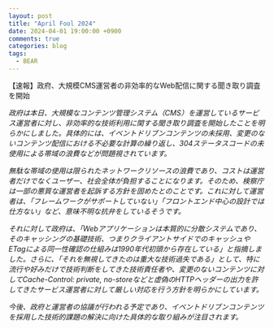 ```yaml
---
layout: post
title: "April Fool 2024"
date: 2024-04-01 19:00:00 +0900
comments: true
categories: blog
tags:
  - BEAR
---
```


【速報】政府、大規模CMS運営者の非効率的なWeb配信に関する聞き取り調査を開始

_政府は本日、大規模なコンテンツ管理システム（CMS）を運営しているサービス運営者に対し、非効率的な技術利用に関する聞き取り調査を開始したことを明らかにしました。具体的には、イベントドリブンコンテンツの未採用、変更のないコンテンツ配信における不必要な計算の繰り返し、304ステータスコードの未使用による帯域の浪費などが問題視されています。_

_無駄な帯域の使用は限られたネットワークリソースの浪費であり、コストは運営者だけでなくユーザー、社会全体が負担することになります。そのため、検察庁は一部の悪質な運営者を起訴する方針を固めたとのことです。これに対して運営者は、「フレームワークがサポートしていない」「フロントエンド中心の設計では仕方ない」など、意味不明な抗弁をしているそうです。_

_それに対して政府は、「Webアプリケーションは本質的に分散システムであり、そのキャッシングの基礎技術、つまりクライアントサイドでのキャッシュやETagによる同一性確認の仕組みは1990年代初頭から存在している」と指摘しました。さらに、「それを無視してきたのは重大な技術過失である」として、特に流行や好みだけで技術判断をしてきた技術責任者や、変更のないコンテンツに対してCache-Control: private, no-storeなどと虚偽のHTTPヘッダーの出力を許してきたサービス運営者に対して厳しい対応を行う方針を明らかにしています。_

_今後、政府と運営者の協議が行われる予定であり、イベントドリブンコンテンツを採用した技術的課題の解決に向けた具体的な取り組みが注目されます。_
